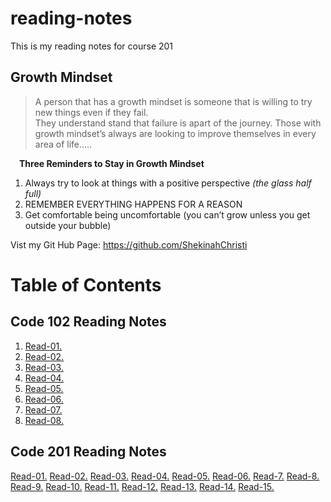 # reading-notes
This is my reading notes for course 201 

## Growth Mindset
>A person that has a growth mindset is someone that is willing to try new things even if they fail.  
They understand stand that failure is apart of the journey.  Those with growth mindset’s always are looking to improve themselves in every area of life….. 

&emsp;**Three Reminders to Stay in Growth Mindset** 
1. Always try to look at things with a positive perspective *(the glass half full)*
2.  REMEMBER EVERYTHING HAPPENS FOR A REASON 
3. Get comfortable being uncomfortable (you can’t grow unless you get outside your bubble) 

Vist my Git Hub Page: https://github.com/ShekinahChristi

# Table of Contents 
## Code 102 Reading Notes
1. [Read-01.](https://ShekinahChristi.github.io/reading-notes/102/Read-01)   
1. [Read-02.](https://ShekinahChristi.github.io/reading-notes/102/read-02)
1. [Read-03.](https://ShekinahChristi.github.io/reading-notes/102/read-03)
1. [Read-04.](https://ShekinahChristi.github.io/reading-notes/102/read-04)
1. [Read-05.](https://ShekinahChristi.github.io/reading-notes/102/read-05)
1. [Read-06.](https://ShekinahChristi.github.io/reading-notes/102/read-06)
1. [Read-07.](https://ShekinahChristi.github.io/reading-notes/102/read-07)
1. [Read-08.](https://ShekinahChristi.github.io/reading-notes/102/read-08)

## Code 201 Reading Notes
[Read-01.](https://ShekinahChristi.github.io/reading-notes/201/read-01)
[Read-02.](https://ShekinahChristi.github.io/reading-notes/201/read-02)
[Read-03.](https://ShekinahChristi.github.io/reading-notes/201/read-03)
[Read-04.](https://ShekinahChristi.github.io/reading-notes/201/read-04)
[Read-05.](https://ShekinahChristi.github.io/reading-notes/201/read-05)
[Read-06.](https://ShekinahChristi.github.io/reading-notes/201/read-06)
[Read-7.](https://ShekinahChristi.github.io/reading-notes/201/read-07)
[Read-8.](https://ShekinahChristi.github.io/reading-notes/201/read-08)
[Read-9.](https://ShekinahChristi.github.io/reading-notes/201/read-09)
[Read-10.](https://ShekinahChristi.github.io/reading-notes/201/read-10)
[Read-11.](https://ShekinahChristi.github.io/reading-notes/201/read-011)
[Read-12.](https://ShekinahChristi.github.io/reading-notes/201/read-012)
[Read-13.](https://ShekinahChristi.github.io/reading-notes/201/read-013)
[Read-14.](https://ShekinahChristi.github.io/reading-notes/201/read-014)
[Read-15.](https://ShekinahChristi.github.io/reading-notes/201/read-015)